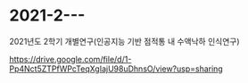 # 2021-2---
2021년도 2학기 개별연구(인공지능 기반 점적통 내 수액낙하 인식연구)

https://drive.google.com/file/d/1-Pp4Nct5ZTPfWPcTeqXgIajU98uDhnsO/view?usp=sharing
